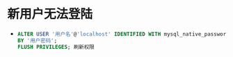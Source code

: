 # 新用户无法登陆

* ```sql
  ALTER USER '用户名'@'localhost' IDENTIFIED WITH mysql_native_password
  BY '用户密码';
  FLUSH PRIVILEGES; 刷新权限
  ```

